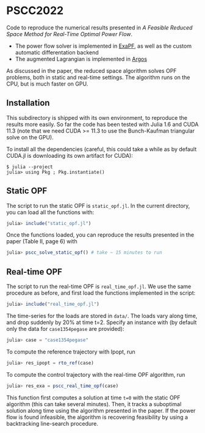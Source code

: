 # PSCC2022

Code to reproduce the numerical results presented in *A Feasible Reduced Space Method for Real-Time Optimal Power Flow*.

* The power flow solver is implemented in [ExaPF](https://github.com/exanauts/ExaPF.jl/), as well as the custom automatic differentation backend
* The augmented Lagrangian is implemented in [Argos](https://github.com/exanauts/ExaPF-Opt)

As discussed in the paper, the reduced space algorithm solves OPF problems, both in static and real-time settings.
The algorithm runs on the CPU, but is much faster on GPU.

## Installation
This subdirectory is shipped with its own environment, to reproduce the results more easily.
So far the code has been tested with Julia 1.6 and CUDA 11.3 (note that we need CUDA >= 11.3 to use the Bunch-Kaufman triangular solve on the GPU).

To install all the dependencies (careful, this could take a while as by default CUDA.jl is downloading its own artifact for CUDA):
```shell
$ julia --project
julia> using Pkg ; Pkg.instantiate()

```

## Static OPF
The script to run the static OPF is `static_opf.jl`.
In the current directory, you can load all the functions with:
```julia
julia> include("static_opf.jl")

```
Once the functions loaded, you can reproduce the results presented in the paper (Table II, page 6) with
```julia
julia> pscc_solve_static_opf() # take ~ 15 minutes to run
```

## Real-time OPF
The script to run the real-time OPF is `real_time_opf.jl`.
We use the same procedure as before, and first load the functions implemented in the script:
```julia
julia> include("real_time_opf.jl")

```
The time-series for the loads are stored in `data/`. The loads vary along time, and drop suddenly by 20% at time t=2.
Specify an instance with (by default only the data for `case1354pegase` are provided):
```julia
julia> case = "case1354pegase"
```
To compute the reference trajectory with Ipopt, run
```julia
julia> res_ipopt = rto_ref(case)

```

To compute the control trajectory with the real-time OPF algorithm, run
```julia
julia> res_exa = pscc_real_time_opf(case)

```
This function first computes a solution at time `t=0` with the static OPF algorithm (this can take
several minutes). Then, it tracks a suboptimal solution along time using the algorithm presented
in the paper. If the power flow is found infeasible, the algorithm is recovering feasibility by using
a backtracking line-search procedure.

